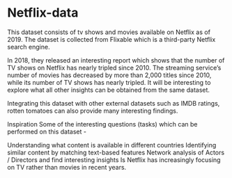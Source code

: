 # Netflix-data
This dataset consists of tv shows and movies available on Netflix as of 2019. The dataset is collected from Flixable which is a third-party Netflix search engine.

In 2018, they released an interesting report which shows that the number of TV shows on Netflix has nearly tripled since 2010. The streaming service’s number of movies has decreased by more than 2,000 titles since 2010, while its number of TV shows has nearly tripled. It will be interesting to explore what all other insights can be obtained from the same dataset.

Integrating this dataset with other external datasets such as IMDB ratings, rotten tomatoes can also provide many interesting findings.

Inspiration
Some of the interesting questions (tasks) which can be performed on this dataset -

Understanding what content is available in different countries
Identifying similar content by matching text-based features
Network analysis of Actors / Directors and find interesting insights
Is Netflix has increasingly focusing on TV rather than movies in recent years.
